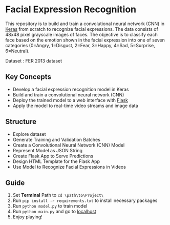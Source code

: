 # Facial Expression Recognition

This repository is to build and train a convolutional neural network (CNN) in [Keras](https://keras.io/) from scratch to recognize facial expressions. The data consists of 48x48 pixel grayscale images of faces. The objective is to classify each face based on the emotion shown in the facial expression into one of seven categories (0=Angry, 1=Disgust, 2=Fear, 3=Happy, 4=Sad, 5=Surprise, 6=Neutral).

Dataset : FER 2013 dataset

## Key Concepts
- Develop a facial expression recognition model in Keras
- Build and train a convolutional neural network (CNN)
- Deploy the trained model to a web interface with [Flask](https://flask.palletsprojects.com/en/1.1.x/)
- Apply the model to real-time video streams and image data

## Structure
- Explore dataset
- Generate Training and Validation Batches
- Create a Convolutional Neural Network (CNN) Model
- Represent Model as JSON String
- Create Flask App to Serve Predictions
- Design HTML Template for the Flask App
- Use Model to Recognize Facial Expressions in Videos

## Guide
1. Set **Terminal** Path to `cd \path\to\Project\`
2. Run `pip install -r requirements.txt` to install necessary packages
3. Run `python model.py` to train model
4. Run `python main.py` and go to [localhost](http://0.0.0.0:5000/)
5. Enjoy playing!
